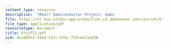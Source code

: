 ```yaml
---
content_type: resource
description: '?Real? Semiconductor Project: GaAs'
file: https://ol-ocw-studio-app-production.s3.amazonaws.com/courses/6-730-physics-for-solid-state-applications-spring-2003/4ecdb55241bd337c6f8cf54c4afac620_ProjP11.pdf
file_type: application/pdf
resourcetype: Document
title: ProjP11.pdf
uid: 4ecdb552-41bd-337c-6f8c-f54c4afac620
---
```

